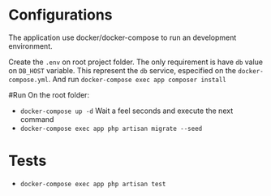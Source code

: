 # Configurations
The application use docker/docker-compose to run an development environment.

Create the `.env` on root project folder. The only requirement is have `db` value
on `DB_HOST` variable. This represent the `db` service, especified on the `docker-compose.yml`.
And run `docker-compose exec app composer install`

#Run
On the root folder:
* `docker-compose up -d` Wait a feel seconds and execute the next command
* `docker-compose exec app php artisan migrate --seed`

# Tests
* `docker-compose exec app php artisan test`
